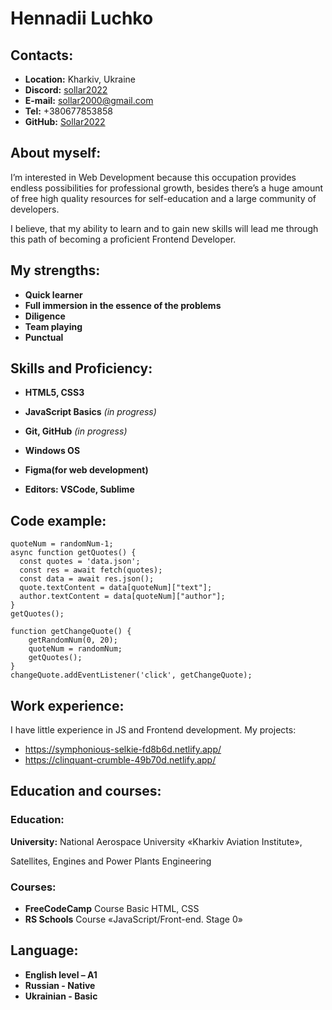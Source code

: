 # Hennadii Luchko

## Contacts:
* __Location:__ Kharkiv, Ukraine
* __Discord:__ [sollar2022](https://discord.com/channels/@me")
* __E-mail:__  sollar2000@gmail.com
* __Tel:__  +380677853858
* __GitHub:__ [Sollar2022](https://github.com/rolling-scopes-school/sollar2022-JSFE2023Q1)

## About myself:

I’m interested in Web Development because this occupation provides endless possibilities for professional growth, besides there’s a huge amount of free high quality resources for self-education and a large community of developers.

I believe, that my ability to learn and to gain new skills will lead me through this path of becoming a proficient Frontend Developer.

## My strengths: 
* __Quick learner__
* __Full immersion in the essence of the problems__
* __Diligence__
* __Team playing__
* __Punctual__

## Skills and Proficiency:
* __HTML5, CSS3__
* __JavaScript Basics__ _(in progress)_

* __Git, GitHub__ _(in progress)_
* __Windows OS__
* __Figma(for web development)__
* __Editors: VSCode, Sublime__

## Code example:
```
quoteNum = randomNum-1;
async function getQuotes() {  
  const quotes = 'data.json';
  const res = await fetch(quotes);
  const data = await res.json(); 
  quote.textContent = data[quoteNum]["text"];
  author.textContent = data[quoteNum]["author"];
}
getQuotes();

function getChangeQuote() {
	getRandomNum(0, 20);
	quoteNum = randomNum;
	getQuotes();
}
changeQuote.addEventListener('click', getChangeQuote);

```

## Work experience:
 I have little experience in JS and Frontend development.
 My projects:
* https://symphonious-selkie-fd8b6d.netlify.app/
* https://clinquant-crumble-49b70d.netlify.app/

## Education and courses:
### Education:
__University:__ National Aerospace University «Kharkiv Aviation Institute», 

Satellites, Engines and Power Plants Engineering 

### Courses: 
* __FreeCodeCamp__   Course Basic HTML, CSS
* __RS Schools__  Course «JavaScript/Front-end. Stage 0»

## Language:
* __English level – A1__
* __Russian - Native__ 
* __Ukrainian - Basic__


